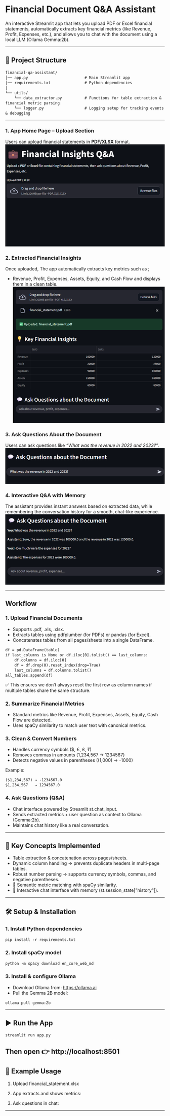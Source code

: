 # Financial Document Q&A Assistant

An interactive Streamlit app that lets you upload PDF or Excel financial statements, automatically extracts key financial metrics (like Revenue, Profit, Expenses, etc.), and allows you to chat with the document using a local LLM (Ollama Gemma:2b).

---
## 📂 Project Structure
```
financial-qa-assistant/
│── app.py                         # Main Streamlit app
│── requirements.txt               # Python dependencies
│
└── utils/
    └── data_extractor.py          # Functions for table extraction & financial metric parsing
    └── logger.py                  # Logging setup for tracking events & debugging

```
--- 
### 1. App Home Page – Upload Section
Users can upload financial statements in **PDF/XLSX** format.  
![Upload Section](https://github.com/Subith-Varghese/financial-qa-assistant/blob/dccb96bd2be0eebbaf592ee8ba39679a44a7f191/screenshot_home_upload.png)

### 2. Extracted Financial Insights  
Once uploaded, 
The app automatically extracts key metrics such as ;
- Revenue, Profit, Expenses, Assets, Equity, and Cash Flow and displays them in a clean table.
![Extracted Insights](https://github.com/Subith-Varghese/financial-qa-assistant/blob/dccb96bd2be0eebbaf592ee8ba39679a44a7f191/screenshot_insights.png)

### 3. Ask Questions About the Document  
Users can ask questions like *“What was the revenue in 2022 and 2023?”*.  
![Ask Questions](https://github.com/Subith-Varghese/financial-qa-assistant/blob/dccb96bd2be0eebbaf592ee8ba39679a44a7f191/screenshot_question.png)

### 4. Interactive Q&A with Memory
The assistant provides instant answers based on extracted data, while remembering the conversation history for a smooth, chat-like experience.
![Interactive Q&A](https://github.com/Subith-Varghese/financial-qa-assistant/blob/dccb96bd2be0eebbaf592ee8ba39679a44a7f191/screenshot_answers.png)

---
## Workflow

### 1. Upload Financial Documents
- Supports .pdf, .xls, .xlsx.
- Extracts tables using pdfplumber (for PDFs) or pandas (for Excel).
- Concatenates tables from all pages/sheets into a single DataFrame.
```
df = pd.DataFrame(table)
if last_columns is None or df.iloc[0].tolist() == last_columns:
    df.columns = df.iloc[0]
    df = df.drop(0).reset_index(drop=True)
    last_columns = df.columns.tolist()
all_tables.append(df)
```
✅ This ensures we don’t always reset the first row as column names if multiple tables share the same structure.

### 2. Summarize Financial Metrics
- Standard metrics like Revenue, Profit, Expenses, Assets, Equity, Cash Flow are detected.
- Uses spaCy similarity to match user text with canonical metrics.

### 3. Clean & Convert Numbers
- Handles currency symbols ($, €, £, ₹)
- Removes commas in amounts (1,234,567 → 1234567)
- Detects negative values in parentheses ((1,000) → -1000)

Example:
```
($1,234,567) → -1234567.0
$1,234,567   → 1234567.0

```
### 4. Ask Questions (Q&A)

- Chat interface powered by Streamlit st.chat_input.
- Sends extracted metrics + user question as context to Ollama (Gemma:2b).
- Maintains chat history like a real conversation.
---
## 🔑 Key Concepts Implemented

- Table extraction & concatenation across pages/sheets.
-  Dynamic column handling → prevents duplicate headers in multi-page tables.
- Robust number parsing → supports currency symbols, commas, and negative parentheses.
- 🤖 Semantic metric matching with spaCy similarity.
- 💬 Interactive chat interface with memory (st.session_state["history"]).
--- 

## 🛠️ Setup & Installation
### 1. Install Python dependencies
```
pip install -r requirements.txt
```
### 2. Install spaCy model
```
python -m spacy download en_core_web_md
```
### 3. Install & configure Ollama
- Download Ollama from: https://ollama.ai
- Pull the Gemma 2B model:
```
ollama pull gemma:2b
```
--- 
## ▶️ Run the App
```
streamlit run app.py
```
Then open 👉 http://localhost:8501
---

## 🎯 Example Usage
1. Upload financial_statement.xlsx

2. App extracts and shows metrics:

3. Ask questions in chat:

---

